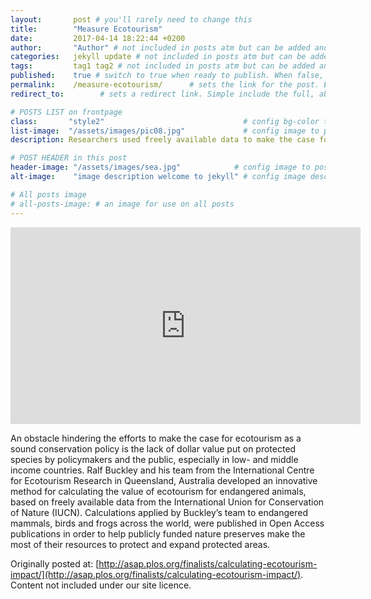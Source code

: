 ```yaml
---
layout:       post # you'll rarely need to change this
title:        "Measure Ecotourism"
date:         2017-04-14 18:22:44 +0200
author:       "Author" # not included in posts atm but can be added and used later
categories:   jekyll update # not included in posts atm but can be added and used later
tags:         tag1 tag2 # not included in posts atm but can be added and used later
published:    true # switch to true when ready to publish. When false, you can check your links and share drafts using the github file for this page e.g https://github.com/sparcopen/open-to/blob/master/_posts/2017-04-10-welcome-to-jekyll.markdown
permalink:    /measure-ecotourism/      # sets the link for the post. E.g permalink: /battle-disease/
redirect_to:        # sets a redirect link. Simple include the full, absolute link you want below

# POSTS LIST on frontpage
class:       "style2"                               # config bg-color to post list card (1 to 5)
list-image:  "/assets/images/pic08.jpg"             # config image to post list card (1 to 15 are generic colors and will fit with anything used if no images can be found)
description: Researchers used freely available data to make the case for ecotourism as a sound conservation policy

# POST HEADER in this post
header-image: "/assets/images/sea.jpg"            # config image to post header
alt-image:    "image description welcome to jekyll" # config image description to alt att.

# All posts image
# all-posts-image: # an image for use on all posts
---
```

<iframe width="560" height="315" src="https://www.youtube.com/embed/MlX2Gpfvauw" frameborder="0" allowfullscreen></iframe>

An obstacle hindering the efforts to make the case for ecotourism as a sound conservation policy is the lack of dollar value put on protected species by  policymakers and the public, especially in low- and middle income countries. Ralf Buckley and his team from the International Centre for Ecotourism Research in Queensland, Australia developed an innovative method for calculating the value of ecotourism for endangered animals, based on freely available data from the International Union for Conservation of Nature (IUCN). Calculations applied by Buckley’s team to endangered mammals, birds and frogs across the world, were published in Open Access publications in order to help publicly funded nature preserves make the most of their resources to protect and expand protected areas.

Originally posted at: [http://asap.plos.org/finalists/calculating-ecotourism-impact/](http://asap.plos.org/finalists/calculating-ecotourism-impact/). Content not included under our site licence.
